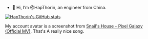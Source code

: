 - 👋 Hi, I’m @HapThorin, an engineer from China.

[![HapThorin's GitHub stats](https://github-readme-stats.vercel.app/api?username=HapThorin&show_icons=true&count_private=false&theme=cobalt)](https://github.com/anuraghazra/github-readme-stats)

My account avatar is a screenshot from [Snail's House - Pixel Galaxy (Official MV)](https://youtu.be/3nlSDxvt6JU?t=63). That's A really nice song. 
